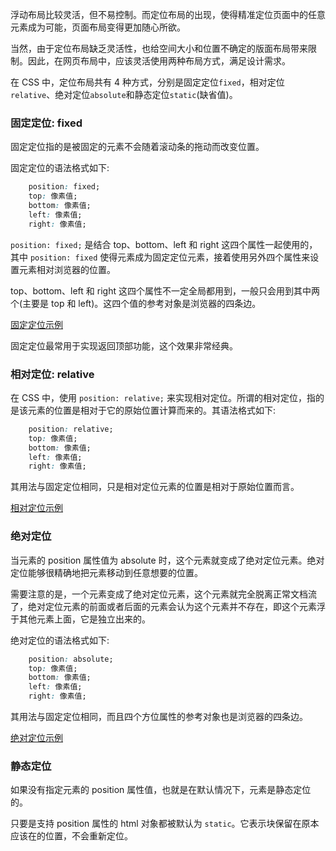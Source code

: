 
浮动布局比较灵活，但不易控制。而定位布局的出现，使得精准定位页面中的任意元素成为可能，页面布局变得更加随心所欲。

当然，由于定位布局缺乏灵活性，也给空间大小和位置不确定的版面布局带来限制。因此，在网页布局中，应该灵活使用两种布局方式，满足设计需求。

在 CSS 中，定位布局共有 4 种方式，分别是固定定位`fixed`，相对定位`relative`、绝对定位`absolute`和静态定位`static`(缺省值)。


### 固定定位: fixed

固定定位指的是被固定的元素不会随着滚动条的拖动而改变位置。

固定定位的语法格式如下:
```css
    position: fixed;
    top: 像素值;
    bottom: 像素值;
    left: 像素值;
    right: 像素值;
```
`position: fixed;` 是结合 top、bottom、left 和 right 这四个属性一起使用的，其中 `position: fixed` 使得元素成为固定定位元素，接着使用另外四个属性来设置元素相对浏览器的位置。

top、bottom、left 和 right 这四个属性不一定全局都用到，一般只会用到其中两个(主要是 top 和 left)。这四个值的参考对象是浏览器的四条边。

[固定定位示例](t/03_fixed.html)

固定定位最常用于实现返回顶部功能，这个效果非常经典。


### 相对定位: relative

在 CSS 中，使用 `position: relative;` 来实现相对定位。所谓的相对定位，指的是该元素的位置是相对于它的原始位置计算而来的。其语法格式如下:
```css
    position: relative;
    top: 像素值;
    bottom: 像素值;
    left: 像素值;
    right: 像素值;
```
其用法与固定定位相同，只是相对定位元素的位置是相对于原始位置而言。

[相对定位示例](t/03_relative.html)


### 绝对定位

当元素的 position 属性值为 absolute 时，这个元素就变成了绝对定位元素。绝对定位能够很精确地把元素移动到任意想要的位置。

需要注意的是，一个元素变成了绝对定位元素，这个元素就完全脱离正常文档流了，绝对定位元素的前面或者后面的元素会认为这个元素并不存在，即这个元素浮于其他元素上面，它是独立出来的。

绝对定位的语法格式如下:
```css
    position: absolute;
    top: 像素值;
    bottom: 像素值;
    left: 像素值;
    right: 像素值;
```
其用法与固定定位相同，而且四个方位属性的参考对象也是浏览器的四条边。

[绝对定位示例](t/03_absolute.html)


### 静态定位

如果没有指定元素的 position 属性值，也就是在默认情况下，元素是静态定位的。

只要是支持 position 属性的 html 对象都被默认为 `static`。它表示块保留在原本应该在的位置，不会重新定位。
